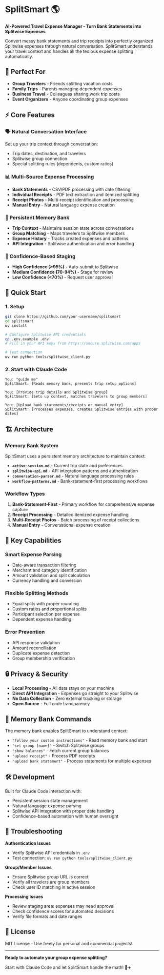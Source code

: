 # SplitSmart 🌎

**AI-Powered Travel Expense Manager - Turn Bank Statements into Splitwise Expenses**

Convert messy bank statements and trip receipts into perfectly organized Splitwise expenses through natural conversation. SplitSmart understands your travel context and handles all the tedious expense splitting automatically.

## 🎯 Perfect For

- **Group Travelers** - Friends splitting vacation costs
- **Family Trips** - Parents managing dependent expenses
- **Business Travel** - Colleagues sharing work trip costs  
- **Event Organizers** - Anyone coordinating group expenses

## ⚡ Core Features

### 🗣️ Natural Conversation Interface
Set up your trip context through conversation:
- Trip dates, destination, and travelers
- Splitwise group connection
- Special splitting rules (dependents, custom ratios)

### 📊 Multi-Source Expense Processing
- **Bank Statements** - CSV/PDF processing with date filtering
- **Individual Receipts** - PDF text extraction and itemized splitting
- **Receipt Photos** - Multi-receipt identification and processing
- **Manual Entry** - Natural language expense creation

### 🧠 Persistent Memory Bank
- **Trip Context** - Maintains session state across conversations
- **Group Matching** - Maps travelers to Splitwise members
- **Expense History** - Tracks created expenses and patterns
- **API Integration** - Splitwise authentication and error handling

### 🎯 Confidence-Based Staging
- **High Confidence (≥95%)** - Auto-submit to Splitwise
- **Medium Confidence (70-94%)** - Stage for review
- **Low Confidence (<70%)** - Request user approval

## 🚀 Quick Start

### 1. Setup
```bash
git clone https://github.com/your-username/splitsmart
cd splitsmart
uv install

# Configure Splitwise API credentials
cp .env.example .env
# Fill in your API keys from https://secure.splitwise.com/apps

# Test connection
uv run python tools/splitwise_client.py
```

### 2. Start with Claude Code
```
You: "guide me"
SplitSmart: [Reads memory bank, presents trip setup options]

You: [Provide trip details and Splitwise group]
SplitSmart: [Sets up context, matches travelers to group members]

You: [Upload bank statements/receipts or manual entry]
SplitSmart: [Processes expenses, creates Splitwise entries with proper dates]
```

## 🏗️ Architecture

### Memory Bank System
SplitSmart uses a persistent memory architecture to maintain context:

- **`active-session.md`** - Current trip state and preferences
- **`splitwise-api.md`** - API integration patterns and authentication
- **`conversation-parser.md`** - Natural language processing rules
- **`workflow-patterns.md`** - Bank-statement-first processing workflows

### Workflow Types
1. **Bank-Statement-First** - Primary workflow for comprehensive expense capture
2. **Receipt Processing** - Detailed itemized expense handling
3. **Multi-Receipt Photos** - Batch processing of receipt collections
4. **Manual Entry** - Conversational expense creation

## 🔧 Key Capabilities

### Smart Expense Parsing
- Date-aware transaction filtering
- Merchant and category identification
- Amount validation and split calculation
- Currency handling and conversion

### Flexible Splitting Methods
- Equal splits with proper rounding
- Custom ratios and proportional splits
- Participant selection per expense
- Dependent expense handling

### Error Prevention
- API response validation
- Amount reconciliation
- Duplicate expense detection
- Group membership verification

## 🔒 Privacy & Security

- **Local Processing** - All data stays on your machine
- **Direct API Integration** - Expenses go straight to your Splitwise
- **No Data Collection** - Zero external tracking or storage
- **Open Source** - Full code transparency

## 📖 Memory Bank Commands

The memory bank enables SplitSmart to understand context:

- `"follow your custom instructions"` - Read memory bank and start
- `"set group [name]"` - Switch Splitwise groups
- `"show balances"` - Fetch current group balances
- `"upload receipt"` - Process PDF receipts
- `"upload bank statement"` - Process statements for multiple expenses

## 🛠️ Development

Built for Claude Code interaction with:
- Persistent session state management
- Natural language expense parsing
- Splitwise API integration with proper date handling
- Confidence-based automation with human oversight

## 🚨 Troubleshooting

**Authentication Issues**
- Verify Splitwise API credentials in `.env`
- Test connection: `uv run python tools/splitwise_client.py`

**Group/Member Issues**
- Ensure Splitwise group URL is correct
- Verify all travelers are group members
- Check user ID matching in active session

**Processing Issues**
- Review staging area: expenses may need approval
- Check confidence scores for automated decisions
- Verify file formats and date ranges

## 📄 License

MIT License - Use freely for personal and commercial projects!

---

**Ready to automate your group expense splitting?**

Start with Claude Code and let SplitSmart handle the math! 🎒✈️